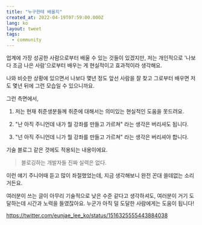 ```yaml
---
title: "누구한테 배울지"
created_at: 2022-04-19T07:59:00.000Z
lang: ko
layout: tweet
tags:
  - community
---
```


업계에 가장 성공한 사람으로부터 배울 수 있는 것들이 있겠지만, 저는 개인적으로 '나보다 조금 나은 사람'으로부터 배우는 게 현실적이고 효과적이라 생각해요.

나와 비슷한 상황에 있으면서 나보다 몇년 정도 앞선 사람을 잘 찾고 그로부터 배우면 저도 몇년 뒤에 그런 모습일 수 있으니까요.

그런 측면에서,

1. 저는 현재 취준생분들께 취준에 대해서는 의미있는 현실적인 도움을 못드려요.

2. "난 아직 주니언데 내가 뭘 강좌를 만들고 가르쳐" 라는 생각은 버리셔도 됩니다.

3. "넌 아직 주니언데 니가 뭘 강좌를 만들고 가르쳐" 라는 생각은 버리셔야 합니다.

기술 블로그 같은 것에도 적용되는 내용이에요.

> 블로깅하는 개발자들 진짜 실력은 없다.

이런 얘기 주니어때 듣고 많이 좌절했었는데, 지금 생각해보니 완전 꼰대 쓸데없는 소리거든요.

여러분이 쓰는 글이 아무리 기술적으로 낮은 수준 같다고 생각하셔도, 여러분이 거기 도달하는데 시간과 노력을 들였잖아요. 누군가 아직 덜 도달한 사람에게는 도움이 됩니다!

https://twitter.com/eunjae_lee_ko/status/1516325555443884038